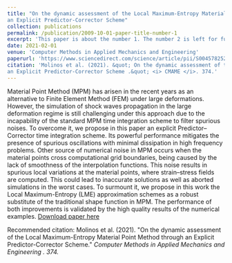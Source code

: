 ```yaml
---
title: "On the dynamic assessment of the Local Maximum-Entropy Material Point Method through
an Explicit Predictor-Corrector Scheme"
collection: publications
permalink: /publication/2009-10-01-paper-title-number-1
excerpt: 'This paper is about the number 1. The number 2 is left for future work.'
date: 2021-02-01
venue: 'Computer Methods in Applied Mechanics and Engineering'
paperurl: 'https://www.sciencedirect.com/science/article/pii/S0045782520306976'
citation: 'Molinos et al. (2021). &quot; On the dynamic assessment of the Local Maximum-Entropy Material Point Method through
an Explicit Predictor-Corrector Scheme .&quot; <i> CMAME </i>. 374.'
---
```

Material Point Method (MPM) has arisen in the recent years as an alternative to Finite Element Method (FEM) under large deformations. However, the simulation of shock waves propagation in the large deformation regime is still challenging under this approach due to the incapability of the standard MPM time integration scheme to filter spurious noises. To overcome it, we propose in this paper an explicit Predictor–Corrector time integration scheme. Its powerful performance mitigates the presence of spurious oscillations with minimal dissipation in high frequency problems. Other source of numerical noise in MPM occurs when the material points cross computational grid boundaries, being caused by the lack of smoothness of the interpolation functions. This noise results in spurious local variations at the material points, where strain–stress fields are computed. This could lead to inaccurate solutions as well as aborted simulations in the worst cases. To surmount it, we propose in this work the Local Maximum-Entropy (LME) approximation schemes as a robust substitute of the traditional shape function in MPM. The performance of both improvements is validated by the high quality results of the numerical examples.
[Download paper here](http://academicpages.github.io/files/paper1.pdf)

Recommended citation: Molinos et al. (2021). "On the dynamic assessment of the Local Maximum-Entropy Material Point Method through an Explicit Predictor-Corrector Scheme."  <i>Computer Methods in Applied Mechanics and
Engineering <i>. 374.
